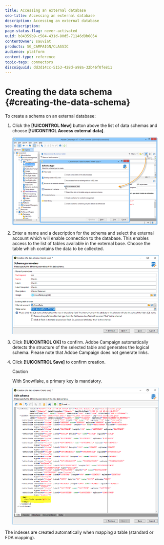 ```yaml
---
title: Accessing an external database
seo-title: Accessing an external database
description: Accessing an external database
seo-description: 
page-status-flag: never-activated
uuid: b84359b9-c584-431d-80d5-71146d9b6854
contentOwner: sauviat
products: SG_CAMPAIGN/CLASSIC
audience: platform
content-type: reference
topic-tags: connectors
discoiquuid: dd3d14cc-5153-428d-a98a-32b46f0fe811
---
```


# Creating the data schema {#creating-the-data-schema}

To create a schema on an external database:

1. Click the **[!UICONTROL New]** button above the list of data schemas and choose **[!UICONTROL Access external data]**.

    ![](assets/wf_new_schema_fda.png)

1. Enter a name and a description for the schema and select the external account which will enable connection to the database. This enables access to the list of tables available in the external base. Choose the table which contains the data to be collected.

    ![](assets/wf_new_schema_select_table_fda.png)

1. Click **[!UICONTROL OK]** to confirm. Adobe Campaign automatically detects the structure of the selected table and generates the logical schema. Please note that Adobe Campaign does not generate links.

1. Click **[!UICONTROL Save]** to confirm creation.

    >[!CAUTION]
    >
    >With Snowflake, a primary key is mandatory.

    ![](assets/wf_new_schema_generate_fda.png)

The indexes are created automatically when mapping a table (standard or FDA mapping).
